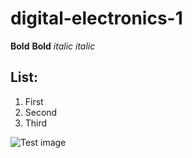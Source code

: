 # digital-electronics-1
**Bold** __Bold__ *italic* _italic_ 
## List:
1. First
2. Second
3. Third


![Test image](https://myoctocat.com/assets/images/base-octocat.svg)

